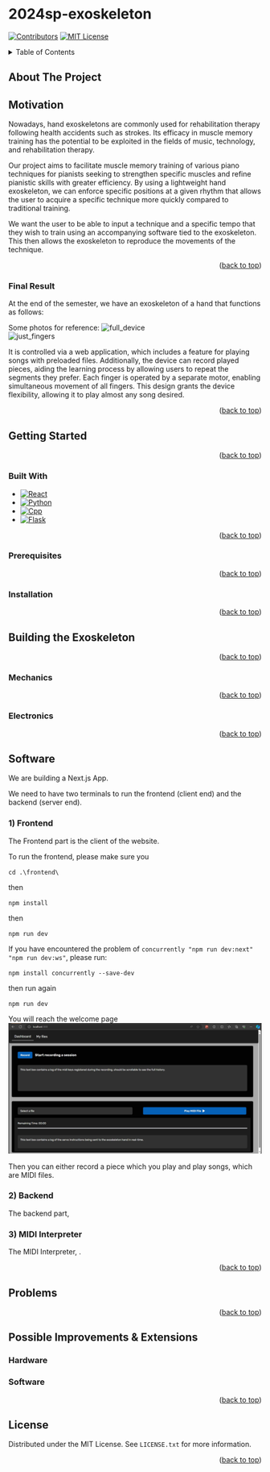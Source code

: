 # 2024sp-exoskeleton
<a name="readme-top"></a>

<!-- PROJECT SHIELDS -->
<!--
-->
[![Contributors][contributors-shield]][contributors-url]
[![MIT License][license-shield]][license-url]

<!-- MARKDOWN LINKS & IMAGES -->
<!-- https://www.markdownguide.org/basic-syntax/#reference-style-links -->
<!-- change the contributors page -->

<!-- TABLE OF CONTENTS -->
<details>
  <summary>Table of Contents</summary>
  <ol>
    <li>
      <a href="#about-the-project">About The Project</a>
      <ul>
        <li><a href="#built-with">Built With</a></li>
        <li><a href="#motivation">Motivation</a></li>
        <li><a href="#goal">Goal</a></li>
        <li><a href="#final-result">Final Result</a></li>
      </ul>
    </li>
    <li>
      <a href="#getting-started">Getting Started</a>
      <ul>
        <li><a href="#prerequisites">Prerequisites</a></li>
        <li><a href="#installation">Installation</a></li>
      </ul>
    </li>
    <li>
      <a href="#building-the-exoskeleton">Building the Exoskeleton</a>
      <ul>
        <li><a href="#mechanical-part">Mechanical Part</a></li>
        <li><a href="#electronics">Electronics</a></li>
      </ul>
    </li>
    <li><a href="#software">Software</a></li>
    <li><a href="#problems">Problems</a></li>
    <li><a href="#possible-improvements--extensions">Possible Improvements & Extensions</a></li>
    <li><a href="#license">License</a></li>
  </ol>
</details>

<!-- ABOUT THE PROJECT -->
## About The Project

<!-- MOTIVATION -->
## Motivation

Nowadays, hand exoskeletons are commonly used for rehabilitation therapy following health accidents such as strokes. Its efficacy in muscle memory training has the potential to be exploited in the fields of music, technology, and rehabilitation therapy.

Our project aims to facilitate muscle memory training of various piano techniques for pianists seeking to strengthen specific muscles and refine pianistic skills with greater efficiency. By using a lightweight hand exoskeleton, we can enforce specific positions at a given rhythm that allows the user to acquire a specific technique more quickly compared to traditional training.

We want the user to be able to input a technique and a specific tempo that they wish to train using an accompanying software tied to the exoskeleton. This then allows the exoskeleton to reproduce the movements of the technique.

<p align="right">(<a href="#readme-top">back to top</a>)</p>

<!-- FINAL RESULT -->
### Final Result
At the end of the semester, we have an exoskeleton of a hand that functions as follows:

Some photos for reference:
<img src="photos/_DSF0942.JPG" alt="full_device" width="45%" style="display: inline-block; margin-right: 10px;"/>
<img src="photos/_DSF0944.JPG" alt="just_fingers" width="45%" style="display: inline-block;"/>



It is controlled via a web application, which includes a feature for playing songs with preloaded files. Additionally, the device can record played pieces, aiding the learning process by allowing users to repeat the segments they prefer.
Each finger is operated by a separate motor, enabling simultaneous movement of all fingers. This design grants the device flexibility, allowing it to play almost any song desired.

<p align="right">(<a href="#readme-top">back to top</a>)</p>

<!-- GETTING STARTED -->
## Getting Started

<p align="right">(<a href="#readme-top">back to top</a>)</p>

<!-- BUILT WITH -->
### Built With 
* [![React][React.js]][React-url]
* [![Python][Python.org]][Python-url]
* [![Cpp][Cpp.org]][Cpp-url]
* [![Flask][Flask.com]][Flask-url]

<p align="right">(<a href="#readme-top">back to top</a>)</p>

<!-- PREREQUISITES -->
### Prerequisites

<p align="right">(<a href="#readme-top">back to top</a>)</p>

<!-- INSTALLATION -->
### Installation

<p align="right">(<a href="#readme-top">back to top</a>)</p>

<!-- BUILDING THE EXOSKELETON -->
## Building the Exoskeleton

<p align="right">(<a href="#readme-top">back to top</a>)</p>

<!-- MECHANICS -->
### Mechanics

<p align="right">(<a href="#readme-top">back to top</a>)</p>

<!-- ELECTRONICS -->
### Electronics

<p align="right">(<a href="#readme-top">back to top</a>)</p>

<!-- SOFTWARE -->
## Software
We are building a Next.js App. 

We need to have two terminals to run the frontend (client end) and the backend (server end).

### 1) Frontend
The Frontend part is the client of the website.



To run the frontend, please make sure you
```
cd .\frontend\
```
then 
```
npm install
```
then
```
npm run dev
```

If you have encountered the problem of `concurrently "npm run dev:next" "npm run dev:ws"`, please run:
```
npm install concurrently --save-dev
```
then run again
```
npm run dev
```

You will reach the welcome page
![Dashboard welcome page](./photos/Dashboard_welcome_page.jpg)

Then you can either record a piece which you play and play songs, which are MIDI files.

### 2) Backend
The backend part,

### 3) MIDI Interpreter
The MIDI Interpreter, .

<p align="right">(<a href="#readme-top">back to top</a>)</p>

## Problems

<p align="right">(<a href="#readme-top">back to top</a>)</p>

<!-- POSSIBLE IMPROVEMENTS & EXTENSIONS -->
## Possible Improvements & Extensions

### Hardware

### Software

<p align="right">(<a href="#readme-top">back to top</a>)</p>

## License

Distributed under the MIT License. See `LICENSE.txt` for more information.

<p align="right">(<a href="#readme-top">back to top</a>)</p>

<!-- MARKDOWN LINKS & IMAGES -->
<!-- https://www.markdownguide.org/basic-syntax/#reference-style-links -->
[contributors-shield]: https://img.shields.io/badge/CONTRIBUTORS-6-brightgreen?style=for-the-badge 
[contributors-url]: https://github.com/othneildrew/Best-README-Template/graphs/contributors
[license-shield]: https://img.shields.io/badge/LICENSE-MIT-brightyellow?style=for-the-badge
[license-url]: https://github.com/epfl-cs358/2024sp-exoskeleton/blob/main/LICENSE


[React.js]: https://img.shields.io/badge/React-black?logo=react
[React-url]: https://reactjs.org/
[Python.org]: https://img.shields.io/badge/Python-brightgreeen?style=flat&logo=python&logoColor=FFE873&color=306998
[Python-url]: https://www.python.org/
[Flask.com]: https://img.shields.io/badge/Flask-black?style=plastic&logo=flask&color=%2361dafb
[Flask-url]: https://flask.palletsprojects.com/en/3.0.x/
[Cpp.org]: https://img.shields.io/badge/C%2B%2B-blue?logo=cplusplus
[Cpp-url]: https://isocpp.org/
